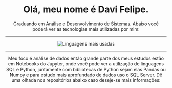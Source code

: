 <h1 align="center">Olá, meu nome é Davi Felipe.</h1>
<p align="center">
  Graduando em Análise e Desenvolvimento de Sistemas. Abaixo você poderá ver as tecnologias mais utilizadas por mim:
</p>

---

<div align="center">
  <img src="https://github-readme-stats.vercel.app/api/top-langs/?username=davifelipe00&layout=compact&theme=radical" alt="Linguagens mais usadas">
</div>

---

<p align="center">
  Meu foco é análise de dados então grande parte dos meus estudos estão em Notebooks do Jupyter, onde você pode ver a utilização de linguagens SQL e Python, juntamente com bibliotecas de Python sejam elas Pandas ou Numpy e para estudo mais aprofundado de dados uso o SQL Server.   Dê uma olhada nos repositórios abaixo caso deseje-se mais informações:
</p>

